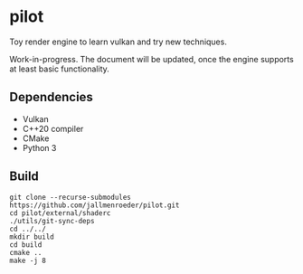# pilot
Toy render engine to learn vulkan and try new techniques.

Work-in-progress. The document will be updated, once the engine supports at least basic functionality.

## Dependencies
- Vulkan
- C++20 compiler
- CMake
- Python 3


## Build
`git clone --recurse-submodules https://github.com/jallmenroeder/pilot.git`  
`cd pilot/external/shaderc`  
`./utils/git-sync-deps`  
`cd ../../`  
`mkdir build`  
`cd build`  
`cmake ..`  
`make -j 8`
